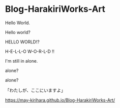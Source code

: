 # Blog-HarakiriWorks-Art


Hello World.

Hello world?

HELLO WORLD!?

H-E-L-L-O  W-O-R-L-D  !!


I'm still in alone.


alone?

alone?



「わたしが、ここにいますよ」

https://may-kirihara.github.io/Blog-HarakiriWorks-Art/
